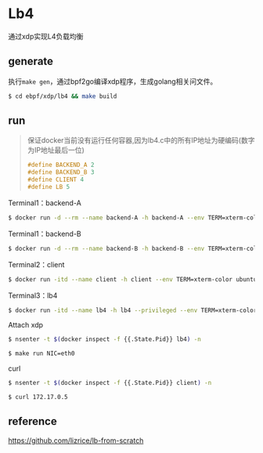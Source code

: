 # Lb4
通过xdp实现L4负载均衡

## generate
执行`make gen`，通过bpf2go编译xdp程序，生成golang相关问文件。
```bash
$ cd ebpf/xdp/lb4 && make build
```

## run

> 保证docker当前没有运行任何容器,因为lb4.c中的所有IP地址为硬编码(数字为IP地址最后一位)
>
> ```c
> #define BACKEND_A 2
> #define BACKEND_B 3
> #define CLIENT 4
> #define LB 5
> ```

Terminal1：backend-A

```bash
$ docker run -d --rm --name backend-A -h backend-A --env TERM=xterm-color nginxdemos/hello:plain-text
```

Terminal1：backend-B

```bash
$ docker run -d --rm --name backend-B -h backend-B --env TERM=xterm-color nginxdemos/hello:plain-text
```

Terminal2：client

```bash
$ docker run -itd --name client -h client --env TERM=xterm-color ubuntu:22.04 sh
```

Terminal3：lb4

```bash
$ docker run -itd --name lb4 -h lb4 --privileged --env TERM=xterm-color ubuntu:22.04 sh
```

Attach xdp

```bash
$ nsenter -t $(docker inspect -f {{.State.Pid}} lb4) -n

$ make run NIC=eth0
```

curl

```bash
$ nsenter -t $(docker inspect -f {{.State.Pid}} client) -n

$ curl 172.17.0.5
```

## reference

https://github.com/lizrice/lb-from-scratch